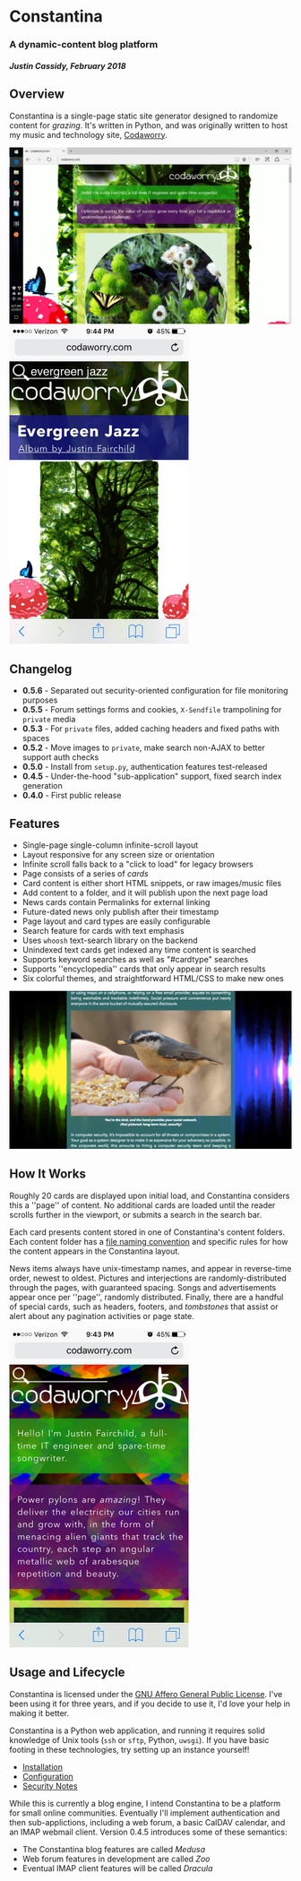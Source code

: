 # Constantina
### A dynamic-content blog platform
##### Justin Cassidy, February 2018

## Overview
Constantina is a single-page static site generator designed to randomize 
content for *grazing*. It's written in Python, and was originally written
to host my music and technology site, [Codaworry](http://www.codaworry.com). 

<img src="https://raw.githubusercontent.com/wwoast/constantina/master/docs/desktop1.png" width="720" />
<img src="https://raw.githubusercontent.com/wwoast/constantina/master/docs/mobile1.png" width="320" />


## Changelog

* **0.5.6** - Separated out security-oriented configuration for file monitoring purposes
* **0.5.5** - Forum settings forms and cookies, `X-Sendfile` trampolining for `private` media
* **0.5.3** - For `private` files, added caching headers and fixed paths with spaces
* **0.5.2** - Move images to `private`, make search non-AJAX to better support auth checks
* **0.5.0** - Install from `setup.py`, authentication features test-released
* **0.4.5** - Under-the-hood "sub-application" support, fixed search index generation
* **0.4.0** - First public release


## Features
* Single-page single-column infinite-scroll layout
 * Layout responsive for any screen size or orientation
 * Infinite scroll falls back to a "click to load" for legacy browsers
* Page consists of a series of *cards* 
 * Card content is either short HTML snippets, or raw images/music files
 * Add content to a folder, and it will publish upon the next page load
 * News cards contain Permalinks for external linking
 * Future-dated news only publish after their timestamp
 * Page layout and card types are easily configurable
* Search feature for cards with text emphasis
 * Uses `whoosh` text-search library on the backend
 * Unindexed text cards get indexed any time content is searched
 * Supports keyword searches as well as "#cardtype" searches
 * Supports ''encyclopedia'' cards that only appear in search results 
* Six colorful themes, and straightforward HTML/CSS to make new ones

<img src="https://raw.githubusercontent.com/wwoast/constantina/master/docs/desktop2.png" width="720" />


## How It Works
Roughly 20 cards are displayed upon initial load, and Constantina considers
this a ''page'' of content. No additional cards are loaded until the reader 
scrolls further in the viewport, or submits a search in the search bar.

Each card presents content stored in one of Constantina's content folders. 
Each content folder has a [file naming convention](https://github.com/wwoast/constantina/blob/master/docs/ADMIN.md)
and specific rules for how the content appears in the Constantina layout.

News items always have unix-timestamp names, and appear in reverse-time order,
newest to oldest. Pictures and interjections are randomly-distributed through
the pages, with guaranteed spacing. Songs and advertisements appear once per 
''page'', randomly distributed. Finally, there are a handful of special cards,
such as headers, footers, and *tombstones* that assist or alert about any
pagination activities or page state.

<img src="https://raw.githubusercontent.com/wwoast/constantina/master/docs/mobile2.png" width="320" />


## Usage and Lifecycle
Constantina is licensed under the [GNU Affero General Public License](https://github.com/wwoast/constantina/blob/master/LICENSE.md). I've been using it for three years, and if you decide
to use it, I'd love your help in making it better.

Constantina is a Python web application, and running it requires solid knowledge
of Unix tools (`ssh` or `sftp`, Python, `uwsgi`). If you have basic footing in these 
technologies, try setting up an instance yourself!
 * [Installation](https://github.com/wwoast/constantina/blob/master/docs/INSTALL.md)
 * [Configuration](https://github.com/wwoast/constantina/blob/master/docs/CONFIG.md)
 * [Security Notes](https://github.com/wwoast/constantina/blob/master/docs/SECURITY.md)

While this is currently a blog engine, I intend Constantina to be a platform
for small online communities. Eventually I'll implement authentication and then
sub-applictions, including a web forum, a basic CalDAV calendar, and an IMAP 
webmail client. Version 0.4.5 introduces some of these semantics:

 * The Constantina blog features are called _Medusa_
 * Web forum features in development are called _Zoo_
 * Eventual IMAP client features will be called _Dracula_
